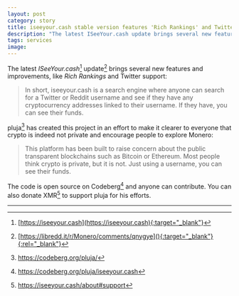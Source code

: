```yaml
---
layout: post
category: story
title: iseeyour.cash stable version features 'Rich Rankings' and Twitter support
description: "The latest ISeeYour.cash update brings several new features and improvements, like Rich Rankings and Twitter support."
tags: services
image: 
---
```


The latest *ISeeYour.cash*[^1] update[^2] brings several new features and improvements, like *Rich Rankings* and Twitter support:

> In short, iseeyour.cash is a search engine where anyone can search for a Twitter or Reddit username and see if they have any cryptocurrency addresses linked to their username. If they have, you can see their funds.

pluja[^3] has created this project in an effort to make it clearer to everyone that crypto is indeed not private and encourage people to explore Monero:

> This platform has been built to raise concern about the public transparent blockchains such as Bitcoin or Ethereum. Most people think crypto is private, but it is not. Just using a username, you can see their funds.

The code is open source on Codeberg[^4] and anyone can contribute. You can also donate XMR[^5] to support pluja for his efforts.


---

[^1]: [https://iseeyour.cash](https://iseeyour.cash){:target="_blank"}
[^2]: [https://libredd.it/r/Monero/comments/qnygye](){:target="_blank"}{:rel="_blank"}
[^3]: https://codeberg.org/pluja/
[^4]: https://codeberg.org/pluja/iseeyour.cash
[^5]: https://iseeyour.cash/about#support
